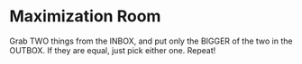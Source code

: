 # Maximization Room

Grab TWO things from the INBOX, and put only the BIGGER of the two in the OUTBOX. If they are equal, just pick either one. Repeat! 
